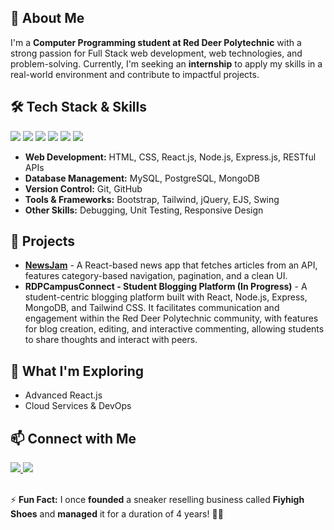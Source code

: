 <section>
    <h2>🚀 About Me</h2>
    <p>I'm a <strong>Computer Programming student at Red Deer Polytechnic</strong> with a strong passion for Full Stack web development, web technologies, and problem-solving. Currently, I'm seeking an <strong>internship</strong> to apply my skills in a real-world environment and contribute to impactful projects.</p>
</section>

<section>
    <h2>🛠 Tech Stack & Skills</h2>
 <div class="tech-icons">
    <img src="https://img.shields.io/badge/TypeScript-007ACC?style=for-the-badge&logo=typescript&logoColor=white">
    <img src="https://img.shields.io/badge/Java-ED8B00?style=for-the-badge&logo=java&logoColor=white">
    <img src="https://img.shields.io/badge/JavaScript-F7DF1E?style=for-the-badge&logo=javascript&logoColor=black">
    <img src="https://img.shields.io/badge/SQL-4479A1?style=for-the-badge&logo=mysql&logoColor=white">
    <img src="https://img.shields.io/badge/Python-3776AB?style=for-the-badge&logo=python&logoColor=white">
    <img src="https://img.shields.io/badge/C%23-239120?style=for-the-badge&logo=c-sharp&logoColor=white">
</div>
   <ul>
    <li><strong>Web Development:</strong> HTML, CSS, React.js, Node.js, Express.js, RESTful APIs</li>
    <li><strong>Database Management:</strong> MySQL, PostgreSQL, MongoDB</li>
    <li><strong>Version Control:</strong> Git, GitHub</li>
    <li><strong>Tools & Frameworks:</strong> Bootstrap, Tailwind, jQuery, EJS, Swing</li>
    <li><strong>Other Skills:</strong> Debugging, Unit Testing, Responsive Design</li>
</ul>

</section>
<section>
    <h2>📌 Projects</h2>
    <ul>
        <li><strong><a href="https://github.com/Pranav-Talwar/NewMonkey">NewsJam</a></strong> - A React-based news app that fetches articles from an API, features category-based navigation, pagination, and a clean UI.</li>
        <li><strong>RDPCampusConnect - Student Blogging Platform (In Progress)</strong> - A student-centric blogging platform built with React, Node.js, Express, MongoDB, and Tailwind CSS. It facilitates communication and engagement within the Red Deer Polytechnic community, with features for blog creation, editing, and interactive commenting, allowing students to share thoughts and interact with peers.</li>
    </ul>
</section>

<section>
    <h2>🌱 What I'm Exploring</h2>
    <ul>
        <li>Advanced React.js </li>
        <li>Cloud Services & DevOps</li>
    </ul>
</section>

<section>
    <h2>📫 Connect with Me</h2>
    <div class="social-links">
        <a href="https://www.linkedin.com/in/pranav-talwar1">
            <img src="https://img.shields.io/badge/LinkedIn-0077B5?style=for-the-badge&logo=linkedin&logoColor=white">
        </a>   
        
<a href="mailto:talwarpranav929@gmail.com">
            <img src="https://img.shields.io/badge/Email-D14836?style=for-the-badge&logo=gmail&logoColor=white">
        </a>
    </div>
</section>
<br> 
<footer>
    <p>⚡ <strong>Fun Fact:</strong> I once <strong>founded</strong> a sneaker reselling business called <strong>Fiyhigh Shoes</strong> and <strong>managed</strong> it for a duration of 4 years! 🏀👟</p>
</footer>

